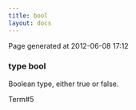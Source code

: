 ```yaml
---
title: bool
layout: docs
---
```


<div class="bottom_right_note">Page generated at 2012-06-08 17:12</div>
<h3><span class="minor">type</span> bool</h3>

<p>Boolean type, either true or false.</p>
<p><span class="extra_minor">Term#5</span></p>
